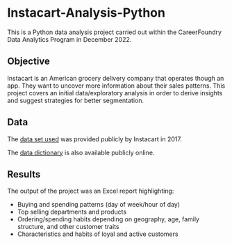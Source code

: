 # Instacart-Analysis-Python
This is a Python data analysis project carried out within the CareerFoundry Data Analytics Program in December 2022.
## Objective
Instacart is an American grocery delivery company that operates though an app. They want to uncover more information about their sales patterns. This project covers an initial data/exploratory analysis in order to derive insights and suggest strategies for better segmentation.
## Data
The [data set used](https://s3.amazonaws.com/coach-courses-us/public/courses/data-immersion/A4/A4_Data_Assets/customers.zip) was provided publicly by Instacart in 2017.

The [data dictionary](https://gist.github.com/jeremystan/c3b39d947d9b88b3ccff3147dbcf6c6b) is also available publicly online.
## Results
The output of the project was an Excel report highlighting:
- Buying and spending patterns (day of week/hour of day)
- Top selling departments and products
- Ordering/spending habits depending on geography, age, family structure, and other customer traits
- Characteristics and habits of loyal and active customers

